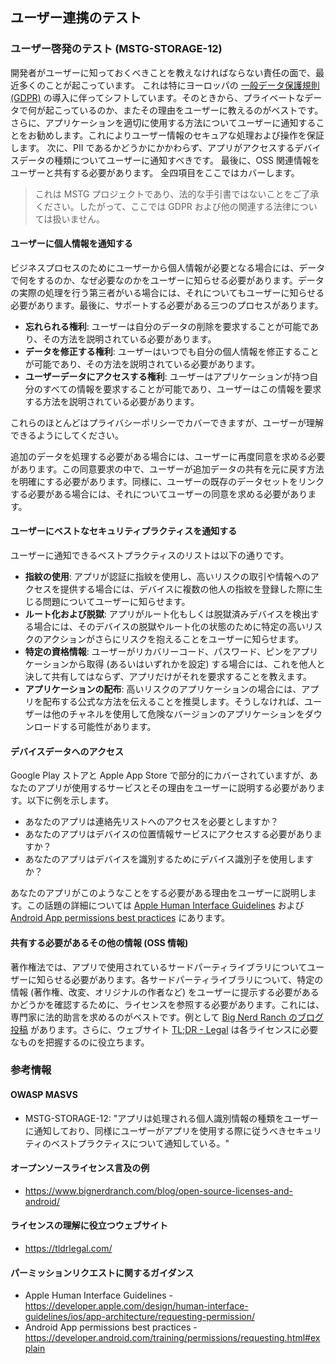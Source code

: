 ## ユーザー連携のテスト

### ユーザー啓発のテスト (MSTG-STORAGE-12)

開発者がユーザーに知っておくべきことを教えなければならない責任の面で、最近多くのことが起こっています。
これは特にヨーロッパの [一般データ保護規則 (GDPR)](https://gdpr-info.eu/ "GDPR") の導入に伴ってシフトしています。そのときから、プライベートなデータで何が起こっているのか、またその理由をユーザーに教えるのがベストです。
さらに、アプリケーションを適切に使用する方法についてユーザーに通知することをお勧めします。これによりユーザー情報のセキュアな処理および操作を保証します。
次に、PII であるかどうかにかかわらず、アプリがアクセスするデバイスデータの種類についてユーザーに通知すべきです。
最後に、OSS 関連情報をユーザーと共有する必要があります。
全四項目をここではカバーします。

> これは MSTG プロジェクトであり、法的な手引書ではないことをご了承ください。したがって、ここでは GDPR および他の関連する法律については扱いません。

#### ユーザーに個人情報を通知する

ビジネスプロセスのためにユーザーから個人情報が必要となる場合には、データで何をするのか、なぜ必要なのかをユーザーに知らせる必要があります。データの実際の処理を行う第三者がいる場合には、それについてもユーザーに知らせる必要があります。最後に、サポートする必要がある三つのプロセスがあります。

- **忘れられる権利**: ユーザーは自分のデータの削除を要求することが可能であり、その方法を説明されている必要があります。
- **データを修正する権利**: ユーザーはいつでも自分の個人情報を修正することが可能であり、その方法を説明されている必要があります。
- **ユーザーデータにアクセスする権利**: ユーザーはアプリケーションが持つ自分のすべての情報を要求することが可能であり、ユーザーはこの情報を要求する方法を説明されている必要があります。

これらのほとんどはプライバシーポリシーでカバーできますが、ユーザーが理解できるようにしてください。

追加のデータを処理する必要がある場合には、ユーザーに再度同意を求める必要があります。この同意要求の中で、ユーザーが追加データの共有を元に戻す方法を明確にする必要があります。同様に、ユーザーの既存のデータセットをリンクする必要がある場合には、それについてユーザーの同意を求める必要があります。

#### ユーザーにベストなセキュリティプラクティスを通知する

ユーザーに通知できるベストプラクティスのリストは以下の通りです。

- **指紋の使用**: アプリが認証に指紋を使用し、高いリスクの取引や情報へのアクセスを提供する場合には、デバイスに複数の他人の指紋を登録した際に生じる問題についてユーザーに知らせます。
- **ルート化および脱獄**: アプリがルート化もしくは脱獄済みデバイスを検出する場合には、そのデバイスの脱獄やルート化の状態のために特定の高いリスクのアクションがさらにリスクを抱えることをユーザーに知らせます。
- **特定の資格情報**: ユーザーがリカバリーコード、パスワード、ピンをアプリケーションから取得 (あるいはいずれかを設定) する場合には、これを他人と決して共有してはならず、アプリだけがそれを要求することを教えます。
- **アプリケーションの配布**: 高いリスクのアプリケーションの場合には、アプリを配布する公式な方法を伝えることを推奨します。そうしなければ、ユーザーは他のチャネルを使用して危険なバージョンのアプリケーションをダウンロードする可能性があります。

#### デバイスデータへのアクセス

Google Play ストアと Apple App Store で部分的にカバーされていますが、あなたのアプリが使用するサービスとその理由をユーザーに説明する必要があります。以下に例を示します。

- あなたのアプリは連絡先リストへのアクセスを必要としますか？
- あなたのアプリはデバイスの位置情報サービスにアクセスする必要がありますか？
- あなたのアプリはデバイスを識別するためにデバイス識別子を使用しますか？

あなたのアプリがこのようなことをする必要がある理由をユーザーに説明します。この話題の詳細については [Apple Human Interface Guidelines](https://developer.apple.com/design/human-interface-guidelines/ios/app-architecture/requesting-permission/ "Apple Human Interface Guidelines") および [Android App permissions best practices](https://developer.android.com/training/permissions/requesting.html#explain "Android App permissions best practices") にあります。

#### 共有する必要があるその他の情報 (OSS 情報)

著作権法では、アプリで使用されているサードパーティライブラリについてユーザーに知らせる必要があります。各サードパーティライブラリについて、特定の情報 (著作権、改変、オリジナルの作者など) をユーザーに提示する必要があるかどうかを確認するために、ライセンスを参照する必要があります。これには、専門家に法的助言を求めるのがベストです。例として [Big Nerd Ranch のブログ投稿](https://www.bignerdranch.com/blog/open-source-licenses-and-android/ "Example on license overview") があります。さらに、ウェブサイト [TL;DR - Legal](https://tldrlegal.com/ "TL;DR - Legal") は各ライセンスに必要なものを把握するのに役立ちます。

### 参考情報

#### OWASP MASVS

- MSTG-STORAGE-12: "アプリは処理される個人識別情報の種類をユーザーに通知しており、同様にユーザーがアプリを使用する際に従うべきセキュリティのベストプラクティスについて通知している。"

#### オープンソースライセンス言及の例

- <https://www.bignerdranch.com/blog/open-source-licenses-and-android/>

#### ライセンスの理解に役立つウェブサイト

- <https://tldrlegal.com/>

#### パーミッションリクエストに関するガイダンス

- Apple Human Interface Guidelines - <https://developer.apple.com/design/human-interface-guidelines/ios/app-architecture/requesting-permission/>
- Android App permissions best practices - <https://developer.android.com/training/permissions/requesting.html#explain>
